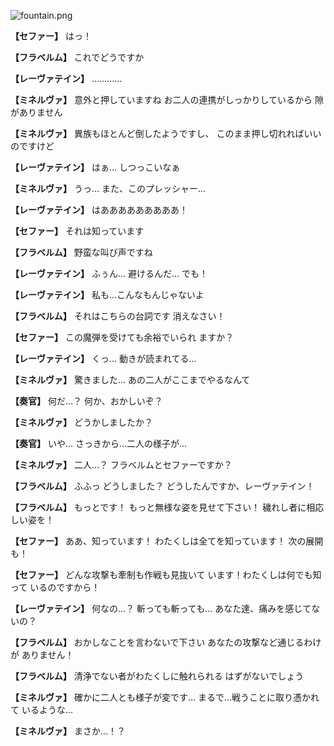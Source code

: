 
![fountain.png](../images/backgrounds/fountain.png)

**【セファー】**
はっ！

**【フラベルム】**
これでどうですか

**【レーヴァテイン】**
…………

**【ミネルヴァ】**
意外と押していますね
お二人の連携がしっかりしているから
隙がありません

**【ミネルヴァ】**
異族もほとんど倒したようですし、
このまま押し切れればいいのですけど

**【レーヴァテイン】**
はぁ…
しつっこいなぁ

**【ミネルヴァ】**
うっ…
また、このプレッシャー…

**【レーヴァテイン】**
はあああああああああ！

**【セファー】**
それは知っています

**【フラベルム】**
野蛮な叫び声ですね

**【レーヴァテイン】**
ふぅん…
避けるんだ…
でも！

**【レーヴァテイン】**
私も…こんなもんじゃないよ

**【フラベルム】**
それはこちらの台詞です
消えなさい！

**【セファー】**
この魔弾を受けても余裕でいられ
ますか？

**【レーヴァテイン】**
くっ…
動きが読まれてる…

**【ミネルヴァ】**
驚きました…
あの二人がここまでやるなんて

**【奏官】**
何だ…？
何か、おかしいぞ？

**【ミネルヴァ】**
どうかしましたか？

**【奏官】**
いや…
さっきから…二人の様子が…

**【ミネルヴァ】**
二人…？
フラベルムとセファーですか？

**【フラベルム】**
ふふっ
どうしました？
どうしたんですか、レーヴァテイン！

**【フラベルム】**
もっとです！
もっと無様な姿を見せて下さい！
穢れし者に相応しい姿を！

**【セファー】**
ああ、知っています！
わたくしは全てを知っています！
次の展開も！

**【セファー】**
どんな攻撃も牽制も作戦も見抜いて
います！わたくしは何でも知って
いるのですから！

**【レーヴァテイン】**
何なの…？
斬っても斬っても…
あなた達、痛みを感じてないの？

**【フラベルム】**
おかしなことを言わないで下さい
あなたの攻撃など通じるわけが
ありません！

**【フラベルム】**
清浄でない者がわたくしに触れられる
はずがないでしょう

**【ミネルヴァ】**
確かに二人とも様子が変です…
まるで…戦うことに取り憑かれて
いるような…

**【ミネルヴァ】**
まさか…！？
